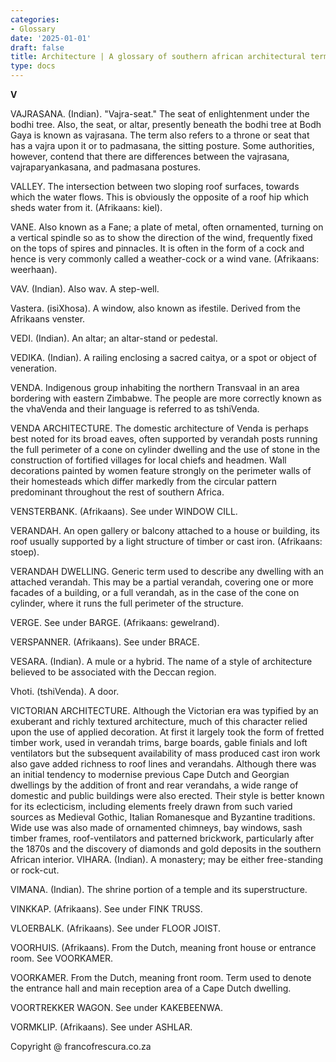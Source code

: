 ```yaml
---
categories:
- Glossary
date: '2025-01-01'
draft: false
title: Architecture | A glossary of southern african architectural terms
type: docs
---
```


**V**

VAJRASANA. (Indian). "Vajra-seat." The seat of enlightenment under the bodhi tree. Also, the seat, or altar, presently beneath the bodhi tree at Bodh Gaya is known as vajrasana. The term also refers to a throne or seat that has a vajra upon it or to padmasana, the sitting posture. Some authorities, however, contend that there are differences between the vajrasana, vajraparyankasana, and padmasana postures.

VALLEY. The intersection between two sloping roof surfaces, towards which the water flows. This is obviously the opposite of a roof hip which sheds water from it. (Afrikaans: kiel).

VANE. Also known as a Fane; a plate of metal, often ornamented, turning on a vertical spindle so as to show the direction of the wind, frequently fixed on the tops of spires and pinnacles. It is often in the form of a cock and hence is very commonly called a weather-cock or a wind vane. (Afrikaans: weerhaan).

VAV. (Indian). Also wav. A step-well.

Vastera. (isiXhosa). A window, also known as ifestile. Derived from the Afrikaans venster.

VEDI. (Indian). An altar; an altar-stand or pedestal.

VEDIKA. (Indian). A railing enclosing a sacred caitya, or a spot or object of veneration.

VENDA. Indigenous group inhabiting the northern Transvaal in an area bordering with eastern Zimbabwe. The people are more correctly known as the vhaVenda and their language is referred to as tshiVenda.

VENDA ARCHITECTURE. The domestic architecture of Venda is perhaps best noted for its broad eaves, often supported by verandah posts running the full perimeter of a cone on cylinder dwelling and the use of stone in the construction of fortified villages for local chiefs and headmen. Wall decorations painted by women feature strongly on the perimeter walls of their homesteads which differ markedly from the circular pattern predominant throughout the rest of southern Africa.

VENSTERBANK. (Afrikaans). See under WINDOW CILL.

VERANDAH. An open gallery or balcony attached to a house or building, its roof usually supported by a light structure of timber or cast iron. (Afrikaans: stoep).

VERANDAH DWELLING. Generic term used to describe any dwelling with an attached verandah. This may be a partial verandah, covering one or more facades of a building, or a full verandah, as in the case of the cone on cylinder, where it runs the full perimeter of the structure.

VERGE. See under BARGE. (Afrikaans: gewelrand).

VERSPANNER. (Afrikaans). See under BRACE.

VESARA. (Indian). A mule or a hybrid. The name of a style of architecture believed to be associated with the Deccan region.

Vhoti. (tshiVenda). A door.

VICTORIAN ARCHITECTURE. Although the Victorian era was typified by an exuberant and richly textured architecture, much of this character relied upon the use of applied decoration. At first it largely took the form of fretted timber work, used in verandah trims, barge boards, gable finials and loft ventilators but the subsequent availability of mass produced cast iron work also gave added richness to roof lines and verandahs. Although there was an initial tendency to modernise previous Cape Dutch and Georgian dwellings by the addition of front and rear verandahs, a wide range of domestic and public buildings were also erected. Their style is better known for its eclecticism, including elements freely drawn from such varied sources as Medieval Gothic, Italian Romanesque and Byzantine traditions. Wide use was also made of ornamented chimneys, bay windows, sash timber frames, roof-ventilators and patterned brickwork, particularly after the 1870s and the discovery of diamonds and gold deposits in the southern African interior. VIHARA. (Indian). A monastery; may be either free-standing or rock-cut.

VIMANA. (Indian). The shrine portion of a temple and its superstructure.

VINKKAP. (Afrikaans). See under FINK TRUSS.

VLOERBALK. (Afrikaans). See under FLOOR JOIST.

VOORHUIS. (Afrikaans). From the Dutch, meaning front house or entrance room. See VOORKAMER.

VOORKAMER. From the Dutch, meaning front room. Term used to denote the entrance hall and main reception area of a Cape Dutch dwelling.

VOORTREKKER WAGON. See under KAKEBEENWA.

VORMKLIP. (Afrikaans). See under ASHLAR.

Copyright @ francofrescura.co.za